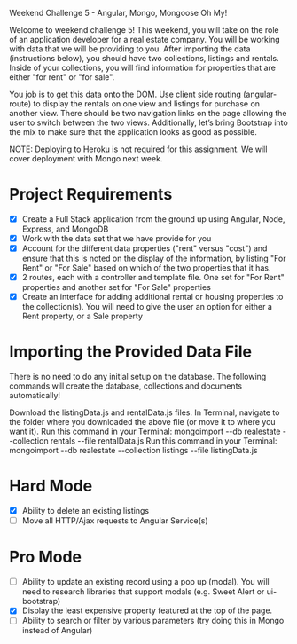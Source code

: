 Weekend Challenge 5 - Angular, Mongo, Mongoose Oh My!

Welcome to weekend challenge 5! This weekend, you will take on the role of an application developer for a real estate company. You will be working with data that we will be providing to you. After importing the data (instructions below), you should have two collections, listings and rentals. Inside of your collections, you will find information for properties that are either "for rent" or "for sale".

You job is to get this data onto the DOM. Use client side routing (angular-route) to display the rentals on one view and listings for purchase on another view. There should be two navigation links on the page allowing the user to switch between the two views. Additionally, let’s bring Bootstrap into the mix to make sure that the application looks as good as possible.

NOTE: Deploying to Heroku is not required for this assignment. We will cover deployment with Mongo next week.

# Project Requirements

- [x] Create a Full Stack application from the ground up using Angular, Node, Express, and MongoDB
- [x] Work with the data set that we have provide for you
- [x] Account for the different data properties ("rent" versus "cost") and ensure that this is noted on the display of the information, by listing "For Rent" or "For Sale" based on which of the two properties that it has.
- [x] 2 routes, each with a controller and template file. One set for "For Rent" properties and another set for "For Sale" properties
- [x] Create an interface for adding additional rental or housing properties to the collection(s). You will need to give the user an option for either a Rent property, or a Sale property

# Importing the Provided Data File

There is no need to do any initial setup on the database. The following commands will create the database, collections and documents automatically!

Download the listingData.js and rentalData.js files.
In Terminal, navigate to the folder where you downloaded the above file (or move it to where you want it).
Run this command in your Terminal: mongoimport --db realestate --collection rentals --file rentalData.js
Run this command in your Terminal: mongoimport --db realestate --collection listings --file listingData.js

# Hard Mode

- [x] Ability to delete an existing listings
- [ ] Move all HTTP/Ajax requests to Angular Service(s)

# Pro Mode

- [ ] Ability to update an existing record using a pop up (modal). You will need to research libraries that support modals (e.g. Sweet Alert or ui-bootstrap)
- [x] Display the least expensive property featured at the top of the page.
- [ ] Ability to search or filter by various parameters (try doing this in Mongo instead of Angular)